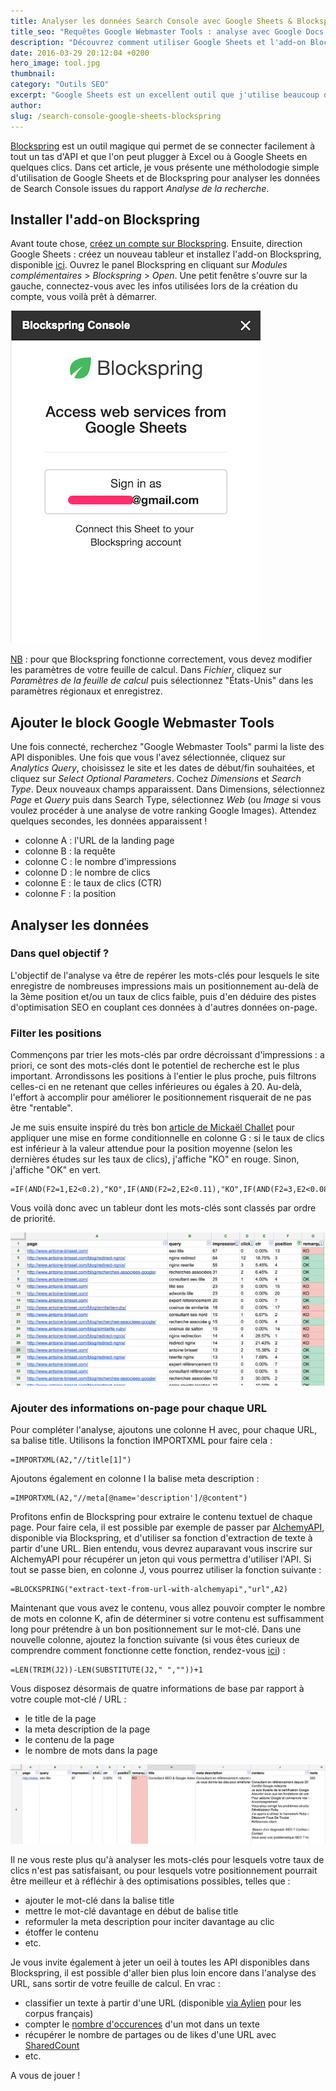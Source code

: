 ```yaml
---
title: Analyser les données Search Console avec Google Sheets & Blockspring
title_seo: "Requêtes Google Webmaster Tools : analyse avec Google Docs & Blockspring"
description: "Découvrez comment utiliser Google Sheets et l'add-on Blockspring pour analyser les données de Google Search Console et mieux optimiser votre site !"
date: 2016-03-29 20:12:04 +0200
hero_image: tool.jpg
thumbnail:
category: "Outils SEO"
excerpt: "Google Sheets est un excellent outil que j'utilise beaucoup dans mon activité SEO : pour générer des reporting avec l'API analytics, pour trier des mots-clés, ou même pour extraire les résultats Google sur une requête (même s'il semblerait que cela ne fonctionne plus depuis quelques semaines). Couplé à l'add-on Blockspring, les possibilités sont multiples."
author:
slug: /search-console-google-sheets-blockspring
---
```


[Blockspring](https://www.blockspring.com/) est un outil magique qui permet de se connecter facilement à tout un tas d'API et que l'on peut plugger à Excel ou à Google Sheets en quelques clics. Dans cet article, je vous présente une métholodogie simple d'utilisation de Google Sheets et de Blockspring pour analyser les données de Search Console issues du rapport *Analyse de la recherche*.

## Installer l'add-on Blockspring

Avant toute chose, [créez un compte sur Blockspring](https://open.blockspring.com/users/sign_up).
Ensuite, direction Google Sheets : créez un nouveau tableur et installez l'add-on Blockspring, disponible [ici](https://chrome.google.com/webstore/detail/blockspring/aihldeahgcpbpmimkdpkafaedhbmfhoh).
Ouvrez le panel Blockspring en cliquant sur *Modules complémentaires* > *Blockspring* > *Open*.
Une petit fenêtre s'ouvre sur la gauche, connectez-vous avec les infos utilisées lors de la création du compte, vous voilà prêt à démarrer.

![Login Blockspring](/images/posts/blockspring-login.png "Login Blockspring")

<u>NB</u> : pour que Blockspring fonctionne correctement, vous devez modifier les paramètres de votre feuille de calcul. Dans *Fichier*, cliquez sur *Paramètres de la feuille de calcul* puis sélectionnez "États-Unis" dans les paramètres régionaux et enregistrez.

## Ajouter le block Google Webmaster Tools

Une fois connecté, recherchez "Google Webmaster Tools" parmi la liste des API disponibles. Une fois que vous l'avez sélectionnée, cliquez sur *Analytics Query*, choisissez le site et les dates de début/fin souhaitées, et cliquez sur *Select Optional Parameters*. Cochez *Dimensions* et *Search Type*. Deux nouveaux champs apparaissent. Dans Dimensions, sélectionnez *Page* et *Query* puis dans Search Type, sélectionnez *Web* (ou *Image* si vous voulez procéder à une analyse de votre ranking Google Images).
Attendez quelques secondes, les données apparaissent !

* colonne A : l'URL de la landing page
* colonne B : la requête
* colonne C : le nombre d'impressions
* colonne D : le nombre de clics
* colonne E : le taux de clics (CTR)
* colonne F : la position

## Analyser les données
### Dans quel objectif ?

L'objectif de l'analyse va être de repérer les mots-clés pour lesquels le site enregistre de nombreuses impressions mais un positionnement au-delà de la 3ème position et/ou un taux de clics faible, puis d'en déduire des pistes d'optimisation SEO en couplant ces données à d'autres données on-page.

### Filter les positions

Commençons par trier les mots-clés par ordre décroissant d'impressions : a priori, ce sont des mots-clés dont le potentiel de recherche est le plus important. Arrondissons les positions à l'entier le plus proche, puis filtrons celles-ci en ne retenant que celles inférieures ou égales à 20. Au-delà, l'effort à accomplir pour améliorer le positionnement risquerait de ne pas être "rentable".

Je me suis ensuite inspiré du très bon [article de Mickaël Challet](http://www.mickael-challet.com/developper-son-traf-seo/) pour appliquer une mise en forme conditionnelle en colonne G : si le taux de clics est inférieur à la valeur attendue pour la position moyenne (selon les dernières études sur les taux de clics), j'affiche "KO" en rouge. Sinon, j'affiche "OK" en vert.

```
=IF(AND(F2=1,E2<0.2),"KO",IF(AND(F2=2,E2<0.11),"KO",IF(AND(F2=3,E2<0.08),"KO",IF(AND(F2=4,E2<0.05),"KO",IF(AND(5<F2<11,E2<0.0327),"KO",IF(AND(F2>10,E2<0.014),"KO","OK"))))))
```

Vous voilà donc avec un tableur dont les mots-clés sont classés par ordre de priorité.

![Données Search Console](/images/posts/data-search-console.png "Données Search Console")

### Ajouter des informations on-page pour chaque URL

Pour compléter l'analyse, ajoutons une colonne H avec, pour chaque URL, sa balise title. Utilisons la fonction IMPORTXML pour faire cela :

```
=IMPORTXML(A2,"//title[1]")
```

Ajoutons également en colonne I la balise meta description :

```
=IMPORTXML(A2,"//meta[@name='description']/@content")
```

Profitons enfin de Blockspring pour extraire le contenu textuel de chaque page. Pour faire cela, il est possible par exemple de passer par [AlchemyAPI](http://www.alchemyapi.com/), disponible via Blockspring, et d'utiliser sa fonction d'extraction de texte à partir d'une URL. Bien entendu, vous devrez auparavant vous inscrire sur AlchemyAPI pour récupérer un jeton qui vous permettra d'utiliser l'API. Si tout se passe bien, en colonne J, vous pourrez utiliser la fonction suivante :

```
=BLOCKSPRING("extract-text-from-url-with-alchemyapi","url",A2)
```

Maintenant que vous avez le contenu, vous allez pouvoir compter le nombre de mots en colonne K, afin de déterminer si votre contenu est suffisamment long pour prétendre à un bon positionnement sur le mot-clé. Dans une nouvelle colonne, ajoutez la fonction suivante (si vous êtes curieux de comprendre comment fonctionne cette fonction, rendez-vous [ici](https://exceljet.net/formula/count-total-words-in-a-cell)) :

```
=LEN(TRIM(J2))-LEN(SUBSTITUTE(J2," ",""))+1
```

Vous disposez désormais de quatre informations de base par rapport à votre couple mot-clé / URL :

* le title de la page
* la meta description de la page
* le contenu de la page
* le nombre de mots dans la page

![Tableur final](/images/posts/data-google-sheets.png "Tableur final")

Il ne vous reste plus qu'à analyser les mots-clés pour lesquels votre taux de clics n'est pas satisfaisant, ou pour lesquels votre positionnement pourrait être meilleur et à réfléchir à des optimisations possibles, telles que :

* ajouter le mot-clé dans la balise title
* mettre le mot-clé davantage en début de balise title
* reformuler la meta description pour inciter davantage au clic
* étoffer le contenu
* etc.

Je vous invite également à jeter un oeil à toutes les API disponibles dans Blockspring, il est possible d'aller bien plus loin encore dans l'analyse des URL, sans sortir de votre feuille de calcul.
En vrac :

* classifier un texte à partir d'une URL (disponible [via Aylien](https://open.blockspring.com/bs/classify-text-with-aylien) pour les corpus français)
* compter le [nombre d'occurences](https://open.blockspring.com/pkpp1233/count-occurrence-of-string-within-text) d'un mot dans un texte
* récupérer le nombre de partages ou de likes d'une URL avec [SharedCount](https://open.blockspring.com/pkpp1233/share-counts-url-sharedcount)
* etc.

A vous de jouer !
